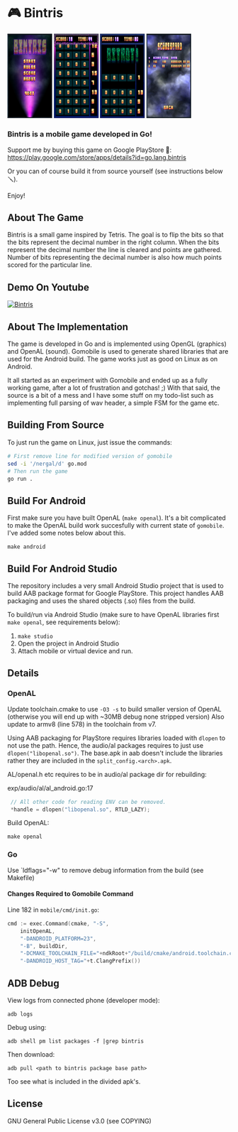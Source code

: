 # 🎮 Bintris
<img src=https://github.com/lallassu/bintris/raw/main/raw_assets/screenshots/front.jpg width=20%/> <img src=https://github.com/lallassu/bintris/raw/main/raw_assets/screenshots/play.jpg width=20%/> <img src=https://github.com/lallassu/bintris/raw/main/raw_assets/screenshots/bitrot.jpg width=20%/> <img src=https://github.com/lallassu/bintris/raw/main/raw_assets/screenshots/scoreboard.jpg width=20%/> 

<h3>Bintris is a mobile game developed in Go!</h3>

Support me by buying this game on Google PlayStore 💸: https://play.google.com/store/apps/details?id=go.lang.bintris

Or you can of course build it from source yourself (see instructions below 🪛).

Enjoy!

## About The Game
Bintris is a small game inspired by Tetris. The goal is to flip the bits so that the
bits represent the decimal number in the right column. When the bits represent the decimal number
the line is cleared and points are gathered. Number of bits representing the decimal number is also how
much points scored for the particular line.

## Demo On Youtube
[![Bintris](https://img.youtube.com/vi/nK01rQ2STPs/0.jpg)](https://www.youtube.com/watch?v=nK01rQ2STPs)


## About The Implementation
The game is developed in Go and is implemented using OpenGL (graphics) and OpenAL (sound). Gomobile is used
to generate shared libraries that are used for the Android build. The game works just as good on Linux as on Android.

It all started as an experiment with Gomobile and ended up as a fully working game, after a lot of frustration and gotchas! ;)
With that said, the source is a bit of a mess and I have some stuff on my todo-list such as implementing full
parsing of wav header, a simple FSM for the game etc.


## Building From Source

To just run the game on Linux, just issue the commands:
```bash
# First remove line for modified version of gomobile
sed -i '/nergal/d' go.mod
# Then run the game
go run .
```

## Build For Android
First make sure you have built OpenAL (`make openal`). It's a bit complicated to make the OpenAL
build work succesfully with current state of `gomobile`. I've added some notes below about this.

```
make android
```

## Build For Android Studio
The repository includes a very small Android Studio project that is used to build AAB package format for Google PlayStore. This
project handles AAB packaging and uses the shared objects (.so) files from the build.

To build/run via Android Studio (make sure to have OpenAL libraries first `make openal`, see requirements below):

1. `make studio`
2. Open the project in Android Studio
3. Attach mobile or virtual device and run.

## Details

### OpenAL
Update toolchain.cmake to use `-O3 -s` to build smaller version of OpenAL (otherwise you will end up with ~30MB debug none stripped version)
Also update to armv8 (line 578) in the toolchain from v7.

Using AAB packaging for PlayStore requires libraries loaded with `dlopen` to not use the path. Hence,
the audio/al packages requires to just use `dlopen("libopenal.so")`. The base.apk in aab doesn't include
the libraries rather they are included in the `split_config.<arch>.apk`.

AL/openal.h etc requires to be in audio/al package dir for rebuilding:

exp/audio/al/al_android.go:17 
```c
 // All other code for reading ENV can be removed.
 *handle = dlopen("libopenal.so", RTLD_LAZY);
```

Build OpenAL:

```
make openal
```

### Go
Use `ldflags="-w" to remove debug information from the build (see Makefile)

#### Changes Required to Gomobile Command
Line 182 in `mobile/cmd/init.go`:
```go
cmd := exec.Command(cmake, "-S",
	initOpenAL,
	"-DANDROID_PLATFORM=23",
	"-B", buildDir,
	"-DCMAKE_TOOLCHAIN_FILE="+ndkRoot+"/build/cmake/android.toolchain.cmake",
	"-DANDROID_HOST_TAG="+t.ClangPrefix())
```

## ADB Debug
View logs from connected phone (developer mode):
```
adb logs
```

Debug using:
```
adb shell pm list packages -f |grep bintris
```

Then download:
```
adb pull <path to bintris package base path>
```

Too see what is included in the divided apk's.

## License
GNU General Public License v3.0 (see COPYING)

